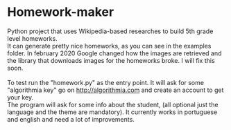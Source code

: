 # Homework-maker
Python project that uses Wikipedia-based researches to build 5th grade level homeworks.  
It can generate pretty nice homeworks, as you can see in the examples folder.
In february 2020 Google changed how the images are retrieved and the library that downloads images for the homeworks broke.
I will fix this soon.<br>  
To test run the "homework.py" as the entry point. It will ask for some "algorithmia key" go on http://algorithmia.com and create an account to get your key.<br>
The program will ask for some info about the student, (all optional just the language and the theme are mandatory).
It currently works in portuguese and english and need a lot of improvements.

